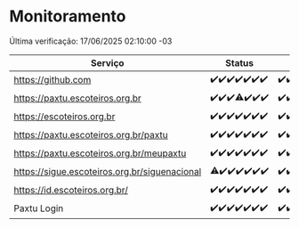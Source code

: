 # Monitoramento

Última verificação: 17/06/2025 02:10:00 -03

|Serviço|Status|Últimas 24h|
|---|---|---|
|https://github.com|<span title="2025-06-10: OK=23">✔️</span><span title="2025-06-11: OK=23">✔️</span><span title="2025-06-12: OK=23">✔️</span><span title="2025-06-13: OK=23">✔️</span><span title="2025-06-14: OK=23">✔️</span><span title="2025-06-15: OK=23">✔️</span><span title="2025-06-16: OK=4">✔️</span>|<span title="16/06/2025 02:12:00 -03 : 200">✔️</span><span title="16/06/2025 03:15:00 -03 : 200">✔️</span><span title="16/06/2025 04:12:00 -03 : 200">✔️</span><span title="16/06/2025 05:14:00 -03 : 200">✔️</span><span title="16/06/2025 06:12:00 -03 : 200">✔️</span><span title="16/06/2025 07:11:00 -03 : 200">✔️</span><span title="16/06/2025 08:08:00 -03 : 200">✔️</span><span title="16/06/2025 09:19:00 -03 : 200">✔️</span><span title="16/06/2025 10:26:00 -03 : 200">✔️</span><span title="16/06/2025 11:10:00 -03 : 200">✔️</span><span title="16/06/2025 12:10:00 -03 : 200">✔️</span><span title="16/06/2025 13:12:00 -03 : 200">✔️</span><span title="16/06/2025 14:09:00 -03 : 200">✔️</span><span title="16/06/2025 15:13:00 -03 : 200">✔️</span><span title="16/06/2025 16:07:00 -03 : 200">✔️</span><span title="16/06/2025 17:10:00 -03 : 200">✔️</span><span title="16/06/2025 18:09:00 -03 : 200">✔️</span><span title="16/06/2025 19:09:00 -03 : 200">✔️</span><span title="16/06/2025 20:09:00 -03 : 200">✔️</span><span title="16/06/2025 21:49:00 -03 : 200">✔️</span><span title="16/06/2025 23:41:00 -03 : 200">✔️</span><span title="17/06/2025 00:41:00 -03 : 200">✔️</span><span title="17/06/2025 01:19:00 -03 : 200">✔️</span><span title="17/06/2025 02:10:00 -03 : 200">✔️</span>|
|https://paxtu.escoteiros.org.br|<span title="2025-06-10: OK=23">✔️</span><span title="2025-06-11: OK=23">✔️</span><span title="2025-06-12: OK=23">✔️</span><span title="2025-06-13: OK=22, Falhas=1">⚠️</span><span title="2025-06-14: OK=23">✔️</span><span title="2025-06-15: OK=23">✔️</span><span title="2025-06-16: OK=4">✔️</span>|<span title="16/06/2025 02:12:00 -03 : 200">✔️</span><span title="16/06/2025 03:15:00 -03 : 200">✔️</span><span title="16/06/2025 04:12:00 -03 : 200">✔️</span><span title="16/06/2025 05:14:00 -03 : 200">✔️</span><span title="16/06/2025 06:12:00 -03 : 200">✔️</span><span title="16/06/2025 07:11:00 -03 : 200">✔️</span><span title="16/06/2025 08:08:00 -03 : 200">✔️</span><span title="16/06/2025 09:19:00 -03 : 200">✔️</span><span title="16/06/2025 10:26:00 -03 : 200">✔️</span><span title="16/06/2025 11:10:00 -03 : 200">✔️</span><span title="16/06/2025 12:10:00 -03 : 200">✔️</span><span title="16/06/2025 13:12:00 -03 : 200">✔️</span><span title="16/06/2025 14:09:00 -03 : 200">✔️</span><span title="16/06/2025 15:13:00 -03 : 200">✔️</span><span title="16/06/2025 16:07:00 -03 : 200">✔️</span><span title="16/06/2025 17:10:00 -03 : 200">✔️</span><span title="16/06/2025 18:09:00 -03 : 200">✔️</span><span title="16/06/2025 19:09:00 -03 : 200">✔️</span><span title="16/06/2025 20:09:00 -03 : 200">✔️</span><span title="16/06/2025 21:49:00 -03 : 200">✔️</span><span title="16/06/2025 23:41:00 -03 : 200">✔️</span><span title="17/06/2025 00:41:00 -03 : 200">✔️</span><span title="17/06/2025 01:19:00 -03 : 200">✔️</span><span title="17/06/2025 02:10:00 -03 : 200">✔️</span>|
|https://escoteiros.org.br|<span title="2025-06-10: OK=23">✔️</span><span title="2025-06-11: OK=23">✔️</span><span title="2025-06-12: OK=23">✔️</span><span title="2025-06-13: OK=23">✔️</span><span title="2025-06-14: OK=23">✔️</span><span title="2025-06-15: OK=23">✔️</span><span title="2025-06-16: OK=4">✔️</span>|<span title="16/06/2025 02:12:00 -03 : 200">✔️</span><span title="16/06/2025 03:15:00 -03 : 200">✔️</span><span title="16/06/2025 04:12:00 -03 : 200">✔️</span><span title="16/06/2025 05:14:00 -03 : 200">✔️</span><span title="16/06/2025 06:12:00 -03 : 200">✔️</span><span title="16/06/2025 07:11:00 -03 : 200">✔️</span><span title="16/06/2025 08:08:00 -03 : 200">✔️</span><span title="16/06/2025 09:19:00 -03 : 200">✔️</span><span title="16/06/2025 10:26:00 -03 : 200">✔️</span><span title="16/06/2025 11:10:00 -03 : 200">✔️</span><span title="16/06/2025 12:10:00 -03 : 200">✔️</span><span title="16/06/2025 13:12:00 -03 : 200">✔️</span><span title="16/06/2025 14:09:00 -03 : 200">✔️</span><span title="16/06/2025 15:13:00 -03 : 200">✔️</span><span title="16/06/2025 16:07:00 -03 : 200">✔️</span><span title="16/06/2025 17:10:00 -03 : 200">✔️</span><span title="16/06/2025 18:09:00 -03 : 200">✔️</span><span title="16/06/2025 19:09:00 -03 : 200">✔️</span><span title="16/06/2025 20:09:00 -03 : 200">✔️</span><span title="16/06/2025 21:49:00 -03 : 200">✔️</span><span title="16/06/2025 23:41:00 -03 : 200">✔️</span><span title="17/06/2025 00:41:00 -03 : 200">✔️</span><span title="17/06/2025 01:19:00 -03 : 200">✔️</span><span title="17/06/2025 02:10:00 -03 : 200">✔️</span>|
|https://paxtu.escoteiros.org.br/paxtu|<span title="2025-06-10: OK=23">✔️</span><span title="2025-06-11: OK=23">✔️</span><span title="2025-06-12: OK=23">✔️</span><span title="2025-06-13: OK=23">✔️</span><span title="2025-06-14: OK=23">✔️</span><span title="2025-06-15: OK=23">✔️</span><span title="2025-06-16: OK=4">✔️</span>|<span title="16/06/2025 02:12:00 -03 : 200">✔️</span><span title="16/06/2025 03:15:00 -03 : 200">✔️</span><span title="16/06/2025 04:12:00 -03 : 200">✔️</span><span title="16/06/2025 05:14:00 -03 : 200">✔️</span><span title="16/06/2025 06:12:00 -03 : 200">✔️</span><span title="16/06/2025 07:11:00 -03 : 200">✔️</span><span title="16/06/2025 08:08:00 -03 : 200">✔️</span><span title="16/06/2025 09:19:00 -03 : 200">✔️</span><span title="16/06/2025 10:26:00 -03 : 200">✔️</span><span title="16/06/2025 11:10:00 -03 : 200">✔️</span><span title="16/06/2025 12:10:00 -03 : 200">✔️</span><span title="16/06/2025 13:12:00 -03 : 200">✔️</span><span title="16/06/2025 14:09:00 -03 : 200">✔️</span><span title="16/06/2025 15:13:00 -03 : 200">✔️</span><span title="16/06/2025 16:07:00 -03 : 200">✔️</span><span title="16/06/2025 17:10:00 -03 : 200">✔️</span><span title="16/06/2025 18:09:00 -03 : 200">✔️</span><span title="16/06/2025 19:09:00 -03 : 200">✔️</span><span title="16/06/2025 20:09:00 -03 : 200">✔️</span><span title="16/06/2025 21:49:00 -03 : 200">✔️</span><span title="16/06/2025 23:41:00 -03 : 200">✔️</span><span title="17/06/2025 00:41:00 -03 : 200">✔️</span><span title="17/06/2025 01:19:00 -03 : 200">✔️</span><span title="17/06/2025 02:10:00 -03 : 200">✔️</span>|
|https://paxtu.escoteiros.org.br/meupaxtu|<span title="2025-06-10: OK=23">✔️</span><span title="2025-06-11: OK=23">✔️</span><span title="2025-06-12: OK=23">✔️</span><span title="2025-06-13: OK=23">✔️</span><span title="2025-06-14: OK=23">✔️</span><span title="2025-06-15: OK=23">✔️</span><span title="2025-06-16: OK=4">✔️</span>|<span title="16/06/2025 02:12:00 -03 : 200">✔️</span><span title="16/06/2025 03:15:00 -03 : 200">✔️</span><span title="16/06/2025 04:12:00 -03 : 200">✔️</span><span title="16/06/2025 05:14:00 -03 : 200">✔️</span><span title="16/06/2025 06:12:00 -03 : 200">✔️</span><span title="16/06/2025 07:11:00 -03 : 200">✔️</span><span title="16/06/2025 08:08:00 -03 : 200">✔️</span><span title="16/06/2025 09:19:00 -03 : 200">✔️</span><span title="16/06/2025 10:26:00 -03 : 200">✔️</span><span title="16/06/2025 11:10:00 -03 : 200">✔️</span><span title="16/06/2025 12:10:00 -03 : 200">✔️</span><span title="16/06/2025 13:12:00 -03 : 200">✔️</span><span title="16/06/2025 14:09:00 -03 : 200">✔️</span><span title="16/06/2025 15:13:00 -03 : 200">✔️</span><span title="16/06/2025 16:07:00 -03 : 200">✔️</span><span title="16/06/2025 17:10:00 -03 : 200">✔️</span><span title="16/06/2025 18:09:00 -03 : 200">✔️</span><span title="16/06/2025 19:09:00 -03 : 200">✔️</span><span title="16/06/2025 20:09:00 -03 : 200">✔️</span><span title="16/06/2025 21:49:00 -03 : 200">✔️</span><span title="16/06/2025 23:41:00 -03 : 200">✔️</span><span title="17/06/2025 00:41:00 -03 : 200">✔️</span><span title="17/06/2025 01:19:00 -03 : 200">✔️</span><span title="17/06/2025 02:10:00 -03 : 200">✔️</span>|
|https://sigue.escoteiros.org.br/siguenacional|<span title="2025-06-10: OK=22, Falhas=1">⚠️</span><span title="2025-06-11: OK=23">✔️</span><span title="2025-06-12: OK=23">✔️</span><span title="2025-06-13: OK=23">✔️</span><span title="2025-06-14: OK=23">✔️</span><span title="2025-06-15: OK=23">✔️</span><span title="2025-06-16: OK=4">✔️</span>|<span title="16/06/2025 02:12:00 -03 : 200">✔️</span><span title="16/06/2025 03:15:00 -03 : 200">✔️</span><span title="16/06/2025 04:12:00 -03 : 200">✔️</span><span title="16/06/2025 05:14:00 -03 : 200">✔️</span><span title="16/06/2025 06:12:00 -03 : 200">✔️</span><span title="16/06/2025 07:11:00 -03 : 200">✔️</span><span title="16/06/2025 08:08:00 -03 : 200">✔️</span><span title="16/06/2025 09:19:00 -03 : 200">✔️</span><span title="16/06/2025 10:26:00 -03 : 200">✔️</span><span title="16/06/2025 11:10:00 -03 : 200">✔️</span><span title="16/06/2025 12:10:00 -03 : 200">✔️</span><span title="16/06/2025 13:12:00 -03 : 200">✔️</span><span title="16/06/2025 14:09:00 -03 : 200">✔️</span><span title="16/06/2025 15:13:00 -03 : 200">✔️</span><span title="16/06/2025 16:07:00 -03 : 200">✔️</span><span title="16/06/2025 17:10:00 -03 : 200">✔️</span><span title="16/06/2025 18:09:00 -03 : 200">✔️</span><span title="16/06/2025 19:09:00 -03 : 200">✔️</span><span title="16/06/2025 20:09:00 -03 : 200">✔️</span><span title="16/06/2025 21:49:00 -03 : 200">✔️</span><span title="16/06/2025 23:41:00 -03 : 200">✔️</span><span title="17/06/2025 00:41:00 -03 : 200">✔️</span><span title="17/06/2025 01:19:00 -03 : 200">✔️</span><span title="17/06/2025 02:10:00 -03 : 200">✔️</span>|
|https://id.escoteiros.org.br/|<span title="2025-06-10: OK=23">✔️</span><span title="2025-06-11: OK=23">✔️</span><span title="2025-06-12: OK=23">✔️</span><span title="2025-06-13: OK=23">✔️</span><span title="2025-06-14: OK=23">✔️</span><span title="2025-06-15: OK=23">✔️</span><span title="2025-06-16: OK=4">✔️</span>|<span title="16/06/2025 02:12:00 -03 : 200">✔️</span><span title="16/06/2025 03:15:00 -03 : 200">✔️</span><span title="16/06/2025 04:12:00 -03 : 200">✔️</span><span title="16/06/2025 05:14:00 -03 : 200">✔️</span><span title="16/06/2025 06:12:00 -03 : 200">✔️</span><span title="16/06/2025 07:11:00 -03 : 200">✔️</span><span title="16/06/2025 08:08:00 -03 : 200">✔️</span><span title="16/06/2025 09:19:00 -03 : 200">✔️</span><span title="16/06/2025 10:26:00 -03 : 200">✔️</span><span title="16/06/2025 11:10:00 -03 : 200">✔️</span><span title="16/06/2025 12:10:00 -03 : 200">✔️</span><span title="16/06/2025 13:12:00 -03 : 200">✔️</span><span title="16/06/2025 14:09:00 -03 : 200">✔️</span><span title="16/06/2025 15:13:00 -03 : 200">✔️</span><span title="16/06/2025 16:07:00 -03 : 200">✔️</span><span title="16/06/2025 17:10:00 -03 : 200">✔️</span><span title="16/06/2025 18:09:00 -03 : 200">✔️</span><span title="16/06/2025 19:09:00 -03 : 200">✔️</span><span title="16/06/2025 20:09:00 -03 : 200">✔️</span><span title="16/06/2025 21:49:00 -03 : 200">✔️</span><span title="16/06/2025 23:41:00 -03 : 200">✔️</span><span title="17/06/2025 00:41:00 -03 : 200">✔️</span><span title="17/06/2025 01:19:00 -03 : 200">✔️</span><span title="17/06/2025 02:10:00 -03 : 200">✔️</span>|
|Paxtu Login|<span title="2025-06-10: OK=23">✔️</span><span title="2025-06-11: OK=23">✔️</span><span title="2025-06-12: OK=23">✔️</span><span title="2025-06-13: OK=23">✔️</span><span title="2025-06-14: OK=23">✔️</span><span title="2025-06-15: OK=23">✔️</span><span title="2025-06-16: OK=4">✔️</span>|<span title="16/06/2025 02:12:00 -03 : 200">✔️</span><span title="16/06/2025 03:15:00 -03 : 200">✔️</span><span title="16/06/2025 04:12:00 -03 : 200">✔️</span><span title="16/06/2025 05:14:00 -03 : 200">✔️</span><span title="16/06/2025 06:12:00 -03 : 200">✔️</span><span title="16/06/2025 07:11:00 -03 : 200">✔️</span><span title="16/06/2025 08:08:00 -03 : 200">✔️</span><span title="16/06/2025 09:19:00 -03 : 200">✔️</span><span title="16/06/2025 10:26:00 -03 : 200">✔️</span><span title="16/06/2025 11:10:00 -03 : 200">✔️</span><span title="16/06/2025 12:10:00 -03 : 200">✔️</span><span title="16/06/2025 13:12:00 -03 : 200">✔️</span><span title="16/06/2025 14:09:00 -03 : 200">✔️</span><span title="16/06/2025 15:13:00 -03 : 200">✔️</span><span title="16/06/2025 16:07:00 -03 : 200">✔️</span><span title="16/06/2025 17:10:00 -03 : 200">✔️</span><span title="16/06/2025 18:09:00 -03 : 200">✔️</span><span title="16/06/2025 19:09:00 -03 : 200">✔️</span><span title="16/06/2025 20:09:00 -03 : 200">✔️</span><span title="16/06/2025 21:49:00 -03 : 200">✔️</span><span title="16/06/2025 23:41:00 -03 : 200">✔️</span><span title="17/06/2025 00:41:00 -03 : 200">✔️</span><span title="17/06/2025 01:19:00 -03 : 200">✔️</span><span title="17/06/2025 02:10:00 -03 : 200">✔️</span>|
